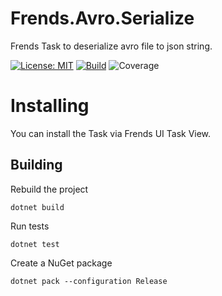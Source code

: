 # Frends.Avro.Serialize
Frends Task to deserialize avro file to json string.

[![License: MIT](https://img.shields.io/badge/License-MIT-green.svg)](https://opensource.org/licenses/MIT) 
[![Build](https://github.com/FrendsPlatform/Frends.Avro/actions/workflows/Deserialize_build_and_test_on_main.yml/badge.svg)](https://github.com/FrendsPlatform/Frends.Avro/actions)
![Coverage](https://app-github-custom-badges.azurewebsites.net/Badge?key=FrendsPlatform/Frends.Avro/Frends.Avro.Deserialize|main)

# Installing

You can install the Task via Frends UI Task View.

## Building


Rebuild the project

`dotnet build`

Run tests
 
`dotnet test`

Create a NuGet package

`dotnet pack --configuration Release`